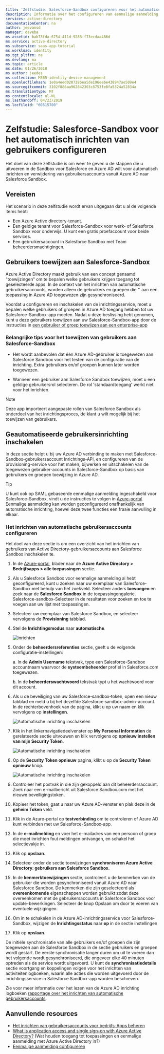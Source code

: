 ```yaml
---
title: 'Zelfstudie: Salesforce-Sandbox configureren voor het automatisch gebruikers inrichten met Azure Active Directory | Microsoft Docs'
description: Informatie over het configureren van eenmalige aanmelding tussen Azure Active Directory en Salesforce Sandbox.
services: active-directory
documentationCenter: na
author: jeevansd
manager: daveba
ms.assetid: bab73fda-6754-411d-9288-f73ecdaa486d
ms.service: active-directory
ms.subservice: saas-app-tutorial
ms.workload: identity
ms.tgt_pltfrm: na
ms.devlang: na
ms.topic: article
ms.date: 01/26/2018
ms.author: jeedes
ms.collection: M365-identity-device-management
ms.openlocfilehash: 1e0a4eed020728bea5de196eebe438947ae509e4
ms.sourcegitcommit: 3102f886aa962842303c8753fe8fa5324a52834a
ms.translationtype: MT
ms.contentlocale: nl-NL
ms.lasthandoff: 04/23/2019
ms.locfileid: "60515700"
---
```

# <a name="tutorial-configure-salesforce-sandbox-for-automatic-user-provisioning"></a>Zelfstudie: Salesforce-Sandbox voor het automatisch inrichten van gebruikers configureren

Het doel van deze zelfstudie is om weer te geven u de stappen die u uitvoeren in de Sandbox voor Salesforce en Azure AD wilt voor automatisch inrichten en verwijdering van gebruikersaccounts vanuit Azure AD naar Salesforce Sandbox.

## <a name="prerequisites"></a>Vereisten

Het scenario in deze zelfstudie wordt ervan uitgegaan dat u al de volgende items hebt:

*   Een Azure Active directory-tenant.
*   Een geldige tenant voor Salesforce-Sandbox voor werk- of Salesforce Sandbox voor onderwijs. U kunt een gratis proefaccount voor beide services.
*   Een gebruikersaccount in Salesforce Sandbox met Team beheerdersmachtigingen.

## <a name="assigning-users-to-salesforce-sandbox"></a>Gebruikers toewijzen aan Salesforce-Sandbox

Azure Active Directory maakt gebruik van een concept genaamd "toewijzingen" om te bepalen welke gebruikers krijgen toegang tot geselecteerde apps. In de context van het inrichten van automatische gebruikersaccounts, worden alleen de gebruikers en groepen die '' aan een toepassing in Azure AD toegewezen zijn gesynchroniseerd.

Voordat u configureren en inschakelen van de inrichtingsservice, moet u bepalen welke gebruikers of groepen in Azure AD toegang hebben tot uw Salesforce-Sandbox-app moeten. Nadat u deze beslissing hebt genomen, kunt u deze gebruikers toewijzen aan uw Salesforce-Sandbox-app door de instructies in [een gebruiker of groep toewijzen aan een enterprise-app](https://docs.microsoft.com/azure/active-directory/active-directory-coreapps-assign-user-azure-portal)

### <a name="important-tips-for-assigning-users-to-salesforce-sandbox"></a>Belangrijke tips voor het toewijzen van gebruikers aan Salesforce-Sandbox

* Het wordt aanbevolen dat één Azure AD-gebruiker is toegewezen aan Salesforce Sandbox voor het testen van de configuratie van de inrichting. Extra gebruikers en/of groepen kunnen later worden toegewezen.

* Wanneer een gebruiker aan Salesforce Sandbox toewijzen, moet u een geldige gebruikersrol selecteren. De rol 'standaardtoegang' werkt niet voor het inrichten.

> [!NOTE]
> Deze app importeert aangepaste rollen van Salesforce Sandbox als onderdeel van het inrichtingsproces, de klant u wilt mogelijk bij het toewijzen van gebruikers.

## <a name="enable-automated-user-provisioning"></a>Geautomatiseerde gebruikersinrichting inschakelen

In deze sectie helpt u bij uw Azure AD verbinding te maken met Salesforce-Sandbox-gebruikersaccount Inrichtings-API, en configureren van de provisioning-service voor het maken, bijwerken en uitschakelen van de toegewezen gebruiker-accounts in Salesforce-Sandbox op basis van gebruikers en groepen toewijzing in Azure AD.

>[!Tip]
>U kunt ook op SAML gebaseerde eenmalige aanmelding ingeschakeld voor Salesforce-Sandbox, vindt u de instructies te volgen in [Azure-portal](https://portal.azure.com). Eenmalige aanmelding kan worden geconfigureerd onafhankelijk van automatische inrichting, hoewel deze twee functies een fraaie aanvulling in elkaar.

### <a name="configure-automatic-user-account-provisioning"></a>Het inrichten van automatische gebruikersaccounts configureren

Het doel van deze sectie is om een overzicht van het inrichten van gebruikers van Active Directory-gebruikersaccounts aan Salesforce Sandbox inschakelen te.

1. In de [Azure-portal](https://portal.azure.com), blader naar de **Azure Active Directory > Bedrijfsapps > alle toepassingen** sectie.

1. Als u Salesforce Sandbox voor eenmalige aanmelding al hebt geconfigureerd, kunt u zoeken naar uw exemplaar van Salesforce-Sandbox met behulp van het zoekveld. Selecteer anders **toevoegen** en zoek naar de **Salesforce Sandbox** in de toepassingengalerie. Salesforce-sandbox-Selecteer in de resultaten voor zoeken en toe te voegen aan uw lijst met toepassingen.

1. Selecteer uw exemplaar van Salesforce Sandbox, en selecteer vervolgens de **Provisioning** tabblad.

1. Stel de **Inrichtingsmodus** naar **automatische**.

    ![inrichten](./media/salesforce-sandbox-provisioning-tutorial/provisioning.png)

1. Onder de **beheerdersreferenties** sectie, geeft u de volgende configuratie-instellingen:
   
    a. In de **Admin Username** tekstvak, type een Salesforce-Sandbox accountnaam waarvoor de **systeembeheerder** profiel in Salesforce.com toegewezen.
   
    b. In de **beheerderswachtwoord** tekstvak typt u het wachtwoord voor dit account.

1. Als u de beveiliging van uw Salesforce-sandbox-token, open een nieuw tabblad en meld u bij het dezelfde Salesforce sandbox-admin-account. In de rechterbovenhoek van de pagina, klikt u op uw naam en klik vervolgens op **instellingen**.

     ![Automatische inrichting inschakelen](./media/salesforce-sandbox-provisioning-tutorial/sf-my-settings.png "automatische inrichting inschakelen")

1. Klik in het linkernavigatiedeelvenster op **My Personal Information** de gerelateerde sectie uitvouwen en klik vervolgens op **opnieuw instellen van mijn Security Token**.
  
    ![Automatische inrichting inschakelen](./media/salesforce-sandbox-provisioning-tutorial/sf-personal-reset.png "automatische inrichting inschakelen")

1. Op de **Security Token opnieuw** pagina, klikt u op de **Security Token opnieuw** knop.

    ![Automatische inrichting inschakelen](./media/salesforce-sandbox-provisioning-tutorial/sf-reset-token.png "automatische inrichting inschakelen")

1. Controleer het postvak in die zijn gekoppeld aan dit beheerdersaccount. Zoek naar een e-mailbericht uit Salesforce Sandbox.com met het nieuwe beveiligingstoken.

1. Kopieer het token, gaat u naar uw Azure AD-venster en plak deze in de **geheim Token** veld.

1. Klik in de Azure-portal op **testverbinding** om te controleren of Azure AD kunt verbinden met uw Salesforce-Sandbox-app.

1. In de **e-mailmelding** en voer het e-mailadres van een persoon of groep die moet inrichten fout meldingen ontvangen, en schakel het selectievakje in.

1. Klik op **opslaan.**  
    
1.  Selecteer onder de sectie toewijzingen **synchroniseren Azure Active Directory: gebruikers aan Salesforce Sandbox.**

1. In de **kenmerktoewijzingen** sectie, controleert u de kenmerken van de gebruiker die worden gesynchroniseerd vanuit Azure AD naar Salesforce Sandbox. De kenmerken die zijn geselecteerd als **overeenkomende** eigenschappen worden gebruikt zodat deze overeenkomen met de gebruikersaccounts in Salesforce Sandbox voor update-bewerkingen. Selecteer de knop Opslaan om door te voeren van eventuele wijzigingen.

1. Om in te schakelen in de Azure AD-inrichtingsservice voor Salesforce-Sandbox, wijzigen de **Inrichtingsstatus** naar **op** in de sectie instellingen

1. Klik op **opslaan.**

De initiële synchronisatie van alle gebruikers en/of groepen die zijn toegewezen aan de Salesforce Sandbox in de sectie gebruikers en groepen wordt gestart. De eerste synchronisatie langer duren om uit te voeren dan het volgende wordt gesynchroniseerd, die ongeveer elke 40 minuten optreden als de service wordt uitgevoerd. U kunt de **synchronisatiedetails** sectie voortgang en koppelingen volgen voor het inrichten van activiteitenlogboeken, waarin alle acties die worden uitgevoerd door de inrichtingsservice in Salesforce Sandbox-app worden beschreven.

Zie voor meer informatie over het lezen van de Azure AD inrichting logboeken [rapportage over het inrichten van automatische gebruikersaccounts](../manage-apps/check-status-user-account-provisioning.md).

## <a name="additional-resources"></a>Aanvullende resources

* [Het inrichten van gebruikersaccounts voor bedrijfs-Apps beheren](tutorial-list.md)
* [What is application access and single sign-on with Azure Active Directory?](../manage-apps/what-is-single-sign-on.md) (Wat houden toegang tot toepassingen en eenmalige aanmelding met Azure Active Directory in?)
* [Eenmalige aanmelding configureren](https://docs.microsoft.com/azure/active-directory/active-directory-saas-salesforce-sandbox-tutorial)
